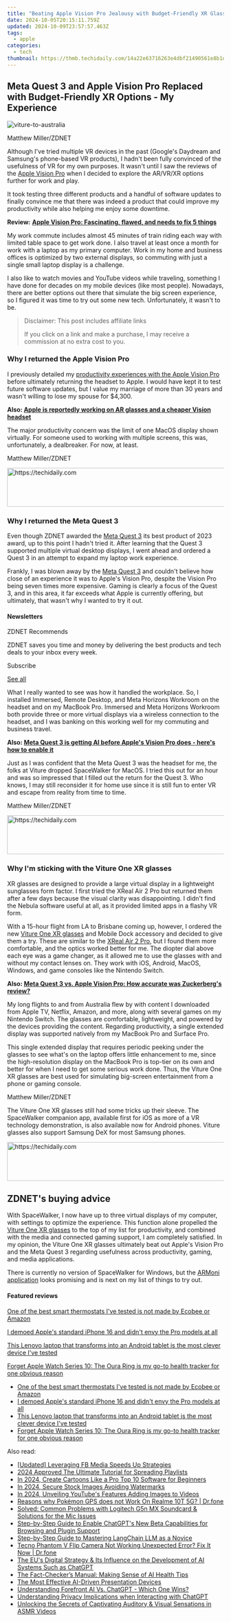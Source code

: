 ```yaml
---
title: "Beating Apple Vision Pro Jealousy with Budget-Friendly XR Glasses: A ZDNET Review"
date: 2024-10-05T20:15:11.759Z
updated: 2024-10-09T23:57:57.463Z
tags:
  - apple
categories:
  - tech
thumbnail: https://thmb.techidaily.com/14a22e63716263e4dbf21490561e8b1d60bb16b34f9d12286d81f3b90aa95801.jpg
---
```


## Meta Quest 3 and Apple Vision Pro Replaced with Budget-Friendly XR Options - My Experience

![viture-to-australia](https://www.zdnet.com/a/img/resize/dfcd9a1012ce921278641b1853fda338467bc894/2024/03/26/e065eea4-6198-46dd-a26a-14d8ef12140c/viture-to-australia.jpg?auto=webp&width=1280)

Matthew Miller/ZDNET

Although I've tried multiple VR devices in the past (Google's Daydream and Samsung's phone-based VR products), I hadn't been fully convinced of the usefulness of VR for my own purposes. It wasn't until I saw the reviews of the [Apple Vision Pro](https://apple.sjv.io/c/159047/435031/7613?&sharedid=zdnet&partnerpropertyid=1980086&u=https%3A%2F%2Fwww.apple.com%2Fshop%2Fbuy-vision%2Fapple-vision-pro&subId1=zd-%5F%5FCOM%5FCLICK%5FID%5F%5F-dtp) when I decided to explore the AR/VR/XR options further for work and play. 

It took testing three different products and a handful of software updates to finally convince me that there was indeed a product that could improve my productivity while also helping me enjoy some downtime.

**Review:** [**Apple Vision Pro: Fascinating, flawed, and needs to fix 5 things**](https://www.zdnet.com/article/apple-vision-pro-review/)

My work commute includes almost 45 minutes of train riding each way with limited table space to get work done. I also travel at least once a month for work with a laptop as my primary computer. Work in my home and business offices is optimized by two external displays, so commuting with just a single small laptop display is a challenge.

I also like to watch movies and YouTube videos while traveling, something I have done for decades on my mobile devices (like most people). Nowadays, there are better options out there that simulate the big screen experience, so I figured it was time to try out some new tech. Unfortunately, it wasn't to be.

>  Disclaimer: This post includes affiliate links
>
>  If you click on a link and make a purchase, I may receive a commission at no extra cost to you.
>

### Why I returned the Apple Vision Pro

I previously detailed my [productivity experiences with the Apple Vision Pro](https://www.zdnet.com/article/i-used-the-apple-vision-pro-for-my-8-hour-work-day-and-it-left-me-wanting-more/) before ultimately returning the headset to Apple. I would have kept it to test future software updates, but I value my marriage of more than 30 years and wasn't willing to lose my spouse for $4,300.

**Also: [Apple is reportedly working on AR glasses and a cheaper Vision headset](https://www.zdnet.com/article/apple-is-reportedly-working-on-ar-glasses-and-a-cheaper-vision-headset/)**

The major productivity concern was the limit of one MacOS display shown virtually. For someone used to working with multiple screens, this was, unfortunately, a dealbreaker. For now, at least.

Matthew Miller/ZDNET

<!-- affiliate ads begin -->
<a href="https://aligracehair.sjv.io/c/5597632/1886019/19272" target="_top" id="1886019">
  <img src="//a.impactradius-go.com/display-ad/19272-1886019" border="0" alt="https://techidaily.com" width="728" height="90"/>
</a>
<img height="0" width="0" src="https://aligracehair.sjv.io/i/5597632/1886019/19272" style="position:absolute;visibility:hidden;" border="0" />
<!-- affiliate ads end -->

### Why I returned the Meta Quest 3

Even though ZDNET awarded the [Meta Quest 3](https://buy.geni.us/Proxy.ashx?TSID=368250&GR%5FURL=https%3A%2F%2Fwww.amazon.com%2FMeta-Quest-128GB-Breakthrough-Reality-3%2Fdp%2FB0C8VKH1ZH%3Ftag%3Dzd-buy-button-20%26ascsubtag%3D%5F%5FCOM%5FCLICK%5FID%5F%5F%7Cf1c2a9a6-93fe-46be-bea1-6d3fa8c23f05%7Cdtp&dtb=1) its best product of 2023 award, up to this point I hadn't tried it. After learning that the Quest 3 supported multiple virtual desktop displays, I went ahead and ordered a Quest 3 in an attempt to expand my laptop work experience.

Frankly, I was blown away by the [Meta Quest 3](https://www.zdnet.com/article/meta-quest-3-review/) and couldn't believe how close of an experience it was to Apple's Vision Pro, despite the Vision Pro being seven times more expensive. Gaming is clearly a focus of the Quest 3, and in this area, it far exceeds what Apple is currently offering, but ultimately, that wasn't why I wanted to try it out.

#### Newsletters

ZDNET Recommends

ZDNET saves you time and money by delivering the best products and tech deals to your inbox every week.

 Subscribe

[See all](https://www.zdnet.com/newsletters/)

What I really wanted to see was how it handled the workplace. So, I installed Immersed, Remote Desktop, and Meta Horizons Workroom on the headset and on my MacBook Pro. Immersed and Meta Horizons Workroom both provide three or more virtual displays via a wireless connection to the headset, and I was banking on this working well for my commuting and business travel.

**Also: [Meta Quest 3 is getting AI before Apple's Vision Pro does - here's how to enable it](https://www.zdnet.com/article/meta-quest-3-is-getting-ai-before-apples-vision-pro-does-heres-how-to-enable-it/)**

Just as I was confident that the Meta Quest 3 was the headset for me, the folks at Viture dropped SpaceWalker for MacOS. I tried this out for an hour and was so impressed that I filled out the return for the Quest 3\. Who knows, I may still reconsider it for home use since it is still fun to enter VR and escape from reality from time to time.

Matthew Miller/ZDNET

<!-- affiliate ads begin -->
<a href="https://aligracehair.sjv.io/c/5597632/1918719/19272" target="_top" id="1918719">
  <img src="//a.impactradius-go.com/display-ad/19272-1918719" border="0" alt="https://techidaily.com" width="728" height="90"/>
</a>
<img height="0" width="0" src="https://aligracehair.sjv.io/i/5597632/1918719/19272" style="position:absolute;visibility:hidden;" border="0" />
<!-- affiliate ads end -->

### Why I'm sticking with the Viture One XR glasses

XR glasses are designed to provide a large virtual display in a lightweight sunglasses form factor. I first tried the XReal Air 2 Pro but returned them after a few days because the visual clarity was disappointing. I didn't find the Nebula software useful at all, as it provided limited apps in a flashy VR form. 

With a 15-hour flight from LA to Brisbane coming up, however, I ordered the new [Viture One XR glasses](https://buy.geni.us/Proxy.ashx?TSID=368250&GR%5FURL=https%3A%2F%2Fwww.amazon.com%2FGlasses-Display-Consoles-Android-Adjustments-Electrochromic%2Fdp%2FB0CGM11S2L%2F%3Ftag%3Dzd-buy-button-20%26ascsubtag%3D%5F%5FCOM%5FCLICK%5FID%5F%5F%7Cf1c2a9a6-93fe-46be-bea1-6d3fa8c23f05%7Cdtp&dtb=1) and Mobile Dock accessory and decided to give them a try. These are similar to the [XReal Air 2 Pro](https://www.zdnet.com/article/i-demoed-xreals-ar-glasses-for-spatial-computing-and-theyre-better-than-i-expected/), but I found them more comfortable, and the optics worked better for me. The diopter dial above each eye was a game changer, as it allowed me to use the glasses with and without my contact lenses on. They work with iOS, Android, MacOS, Windows, and game consoles like the Nintendo Switch.

**Also: [Meta Quest 3 vs. Apple Vision Pro: How accurate was Zuckerberg's review?](https://www.zdnet.com/article/meta-quest-3-vs-apple-vision-pro/)** 

My long flights to and from Australia flew by with content I downloaded from Apple TV, Netflix, Amazon, and more, along with several games on my Nintendo Switch. The glasses are comfortable, lightweight, and powered by the devices providing the content. Regarding productivity, a single extended display was supported natively from my MacBook Pro and Surface Pro. 

This single extended display that requires periodic peeking under the glasses to see what's on the laptop offers little enhancement to me, since the high-resolution display on the MacBook Pro is top-tier on its own and better for when I need to get some serious work done. Thus, the Viture One XR glasses are best used for simulating big-screen entertainment from a phone or gaming console.

Matthew Miller/ZDNET

The Viture One XR glasses still had some tricks up their sleeve. The SpaceWalker companion app, available first for iOS as more of a VR technology demonstration, is also available now for Android phones. Viture glasses also support Samsung DeX for most Samsung phones.

<!-- affiliate ads begin -->
<a href="https://appsumo.8odi.net/c/5597632/2082541/7443" target="_top" id="2082541">
  <img src="//a.impactradius-go.com/display-ad/7443-2082541" border="0" alt="https://techidaily.com" width="728" height="90"/>
</a>
<img height="0" width="0" src="https://appsumo.8odi.net/i/5597632/2082541/7443" style="position:absolute;visibility:hidden;" border="0" />
<!-- affiliate ads end -->

## ZDNET's buying advice

With SpaceWalker, I now have up to three virtual displays of my computer, with settings to optimize the experience. This function alone propelled the [Viture One XR glasses](https://buy.geni.us/Proxy.ashx?TSID=368250&GR%5FURL=https%3A%2F%2Fwww.amazon.com%2FGlasses-Display-Consoles-Android-Adjustments-Electrochromic%2Fdp%2FB0CGM11S2L%2F%3Ftag%3Dzd-buy-button-20%26ascsubtag%3D%5F%5FCOM%5FCLICK%5FID%5F%5F%7Cf1c2a9a6-93fe-46be-bea1-6d3fa8c23f05%7Cdtp&dtb=1) to the top of my list for productivity, and combined with the media and connected gaming support, I am completely satisfied. In my opinion, the Viture One XR glasses ultimately beat out Apple's Vision Pro and the Meta Quest 3 regarding usefulness across productivity, gaming, and media applications. 

There is currently no version of SpaceWalker for Windows, but the [ARMoni application](https://www.reddit.com/r/VITURE/comments/1bfkwi5/armoni%5Fscreens%5Fbeyond%5Freality%5Ffor%5Fwindows%5Fopen/) looks promising and is next on my list of things to try out. 

#### Featured reviews

[One of the best smart thermostats I've tested is not made by Ecobee or Amazon](https://www.zdnet.com/article/one-of-the-best-smart-thermostats-ive-tested-is-not-made-by-ecobee-or-amazon/ "One of the best smart thermostats I've tested is not made by Ecobee or Amazon")

[I demoed Apple's standard iPhone 16 and didn't envy the Pro models at all](https://www.zdnet.com/article/i-upgraded-to-the-iphone-16-plus-heres-why-its-the-model-most-people-should-buy/ "I demoed Apple's standard iPhone 16 and didn't envy the Pro models at all")

[This Lenovo laptop that transforms into an Android tablet is the most clever device I've tested](https://www.zdnet.com/article/i-tested-lenovos-windows-laptop-that-doubles-as-an-android-tablet-and-it-has-so-much-potential/ "This Lenovo laptop that transforms into an Android tablet is the most clever device I've tested")

[Forget Apple Watch Series 10: The Oura Ring is my go-to health tracker for one obvious reason](https://www.zdnet.com/article/forget-apple-watch-series-10-the-oura-ring-is-my-go-to-health-tracker-for-one-obvious-reason/ "Forget Apple Watch Series 10: The Oura Ring is my go-to health tracker for one obvious reason")

* [One of the best smart thermostats I've tested is not made by Ecobee or Amazon](https://www.zdnet.com/article/one-of-the-best-smart-thermostats-ive-tested-is-not-made-by-ecobee-or-amazon/ "One of the best smart thermostats I've tested is not made by Ecobee or Amazon")
* [I demoed Apple's standard iPhone 16 and didn't envy the Pro models at all](https://www.zdnet.com/article/i-upgraded-to-the-iphone-16-plus-heres-why-its-the-model-most-people-should-buy/ "I demoed Apple's standard iPhone 16 and didn't envy the Pro models at all")
* [This Lenovo laptop that transforms into an Android tablet is the most clever device I've tested](https://www.zdnet.com/article/i-tested-lenovos-windows-laptop-that-doubles-as-an-android-tablet-and-it-has-so-much-potential/ "This Lenovo laptop that transforms into an Android tablet is the most clever device I've tested")
* [Forget Apple Watch Series 10: The Oura Ring is my go-to health tracker for one obvious reason](https://www.zdnet.com/article/forget-apple-watch-series-10-the-oura-ring-is-my-go-to-health-tracker-for-one-obvious-reason/ "Forget Apple Watch Series 10: The Oura Ring is my go-to health tracker for one obvious reason")

<ins class="adsbygoogle"
     style="display:block"
     data-ad-format="autorelaxed"
     data-ad-client="ca-pub-7571918770474297"
     data-ad-slot="1223367746"></ins>

<ins class="adsbygoogle"
     style="display:block"
     data-ad-client="ca-pub-7571918770474297"
     data-ad-slot="8358498916"
     data-ad-format="auto"
     data-full-width-responsive="true"></ins>

<span class="atpl-alsoreadstyle">Also read:</span>
<div><ul>
<li><a href="https://extra-support.techidaily.com/updated-leveraging-fb-media-speeds-up-strategies/"><u>[Updated] Leveraging FB Media Speeds Up Strategies</u></a></li>
<li><a href="https://youtube-lab.techidaily.com/approved-the-ultimate-tutorial-for-spreading-playlists/"><u>2024 Approved The Ultimate Tutorial for Spreading Playlists</u></a></li>
<li><a href="https://ai-driven-video-production.techidaily.com/in-2024-create-cartoons-like-a-pro-top-10-software-for-beginners/"><u>In 2024, Create Cartoons Like a Pro Top 10 Software for Beginners</u></a></li>
<li><a href="https://extra-guidance.techidaily.com/in-2024-secure-stock-images-avoiding-watermarks/"><u>In 2024, Secure Stock Images Avoiding Watermarks</u></a></li>
<li><a href="https://fox-info.techidaily.com/in-2024-unveiling-youtubes-features-adding-images-to-videos/"><u>In 2024, Unveiling YouTube's Features Adding Images to Videos</u></a></li>
<li><a href="https://pokemon-go-android.techidaily.com/reasons-why-pokemon-gps-does-not-work-on-realme-10t-5g-drfone-by-drfone-virtual-android/"><u>Reasons why Pokémon GPS does not Work On Realme 10T 5G? | Dr.fone</u></a></li>
<li><a href="https://sound-issues.techidaily.com/solved-common-problems-with-logitech-g5n-mx-soundcard-and-solutions-for-the-mic-issues/"><u>Solved: Common Problems with Logitech G5n MX Soundcard & Solutions for the Mic Issues</u></a></li>
<li><a href="https://tech-haven.techidaily.com/step-by-step-guide-to-enable-chatgpts-new-beta-capabilities-for-browsing-and-plugin-support/"><u>Step-by-Step Guide to Enable ChatGPT's New Beta Capabilities for Browsing and Plugin Support</u></a></li>
<li><a href="https://tech-haven.techidaily.com/step-by-step-guide-to-mastering-langchain-llm-as-a-novice/"><u>Step-by-Step Guide to Mastering LangChain LLM as a Novice</u></a></li>
<li><a href="https://howto.techidaily.com/tecno-phantom-v-flip-camera-not-working-unexpected-error-fix-it-now-drfone-by-drfone-fix-android-problems-fix-android-problems/"><u>Tecno Phantom V Flip Camera Not Working Unexpected Error? Fix It Now | Dr.fone</u></a></li>
<li><a href="https://tech-haven.techidaily.com/the-eus-digital-strategy-and-its-influence-on-the-development-of-ai-systems-such-as-chatgpt/"><u>The EU's Digital Strategy & Its Influence on the Development of AI Systems Such as ChatGPT</u></a></li>
<li><a href="https://tech-haven.techidaily.com/the-fact-checkers-manual-making-sense-of-ai-health-tips/"><u>The Fact-Checker’s Manual: Making Sense of AI Health Tips</u></a></li>
<li><a href="https://tech-haven.techidaily.com/the-most-effective-ai-driven-presentation-devices/"><u>The Most Effective AI-Driven Presentation Devices</u></a></li>
<li><a href="https://tech-haven.techidaily.com/understanding-forefront-ai-vs-chatgpt-which-one-wins/"><u>Understanding Forefront AI Vs. ChatGPT - Which One Wins?</u></a></li>
<li><a href="https://tech-haven.techidaily.com/understanding-privacy-implications-when-interacting-with-chatgpt/"><u>Understanding Privacy Implications when Interacting with ChatGPT</u></a></li>
<li><a href="https://youtube-sure.techidaily.com/king-the-secrets-of-captivating-auditory-and-visual-sensations-in-asmr-videos/"><u>Unlocking the Secrets of Captivating Auditory & Visual Sensations in ASMR Videos</u></a></li>
</ul></div>


